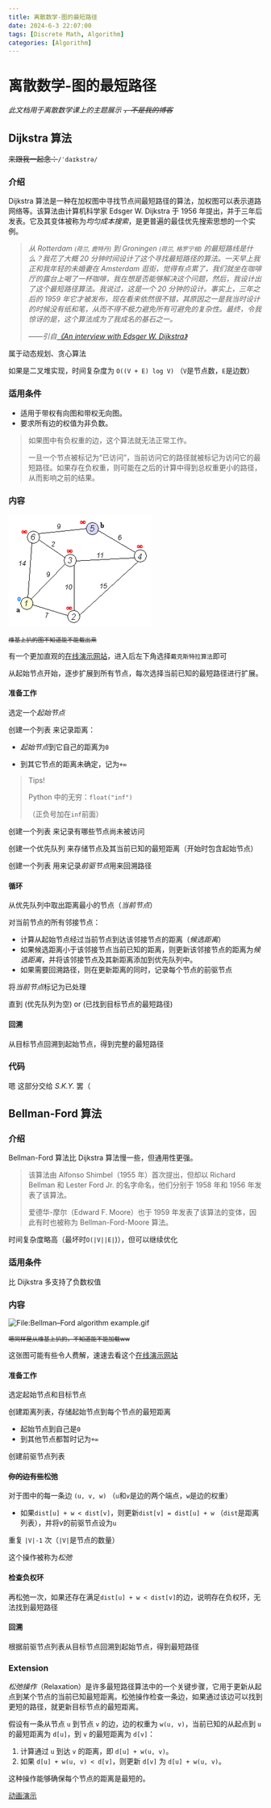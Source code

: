 ```yaml
---
title: 离散数学-图的最短路径
date: 2024-6-3 22:07:00
tags: [Discrete Math, Algorithm]
categories: [Algorithm]
---
```


# 离散数学-图的最短路径

*此文档用于离散数学课上的主题展示 ~~，不是我的博客~~*

## Dijkstra 算法

~~来跟我一起念：~~`/ˈdaɪkstrə/`

### 介绍

Dijkstra 算法是一种在加权图中寻找节点间最短路径的算法，加权图可以表示道路网络等。该算法由计算机科学家 Edsger W. Dijkstra 于 1956 年提出，并于三年后发表。它及其变体被称为*均匀成本搜索*，是更普遍的最佳优先搜索思想的一个实例。

>  *从 Rotterdam <small>(荷兰, 鹿特丹)</small> 到 Groningen <small>(荷兰, 格罗宁根)</small> 的最短路线是什么？我花了大概 20 分钟时间设计了这个寻找最短路径的算法。一天早上我正和我年轻的未婚妻在 Amsterdam 逛街，觉得有点累了，我们就坐在咖啡厅的露台上喝了一杯咖啡，我在想是否能够解决这个问题，然后，我设计出了这个最短路径算法。我说过，这是一个 20 分钟的设计。事实上，三年之后的 1959 年它才被发布，现在看来依然很不错，其原因之一是我当时设计的时候没有纸和笔，从而不得不极力避免所有可避免的复杂性。最终，令我惊讶的是，这个算法成为了我成名的基石之一。*
>
>  *——引自[《An interview with Edsger W. Dijkstra》](https://dl.acm.org/doi/pdf/10.1145/1787234.1787249)*

属于动态规划、贪心算法

如果是二叉堆实现，时间复杂度为 `O((V + E) log V)` （`V`是节点数，`E`是边数）

### 适用条件

   - 适用于带权有向图和带权无向图。
   - 要求所有边的权值为非负数。

> 如果图中有负权重的边，这个算法就无法正常工作。
>
> 一旦一个节点被标记为“已访问”，当前访问它的路径就被标记为访问它的最短路径。如果存在负权重，则可能在之后的计算中得到总权重更小的路径，从而影响之前的结果。

### 内容

![File:Dijkstra Animation.gif](/assets/blogs/discrete_math_graphs_algos/Dijkstra_Animation.gif)

<small><del>维基上扒的图不知道能不能载出来</del></small>

有一个更加直观的[在线演示网站](https://visualgo.net/zh/sssp)，进入后左下角选择`戴克斯特拉算法`即可

从起始节点开始，逐步扩展到所有节点，每次选择当前已知的最短路径进行扩展。

#### 准备工作

选定一个*起始节点*

创建一个列表 来记录距离：

- *起始节点*到它自己的距离为`0`

- 到其它节点的距离未确定，记为`+∞`

> Tips!
>
> Python 中的无穷：`float("inf")`
>
> （正负号加在`inf`前面）

创建一个列表 来记录有哪些节点尚未被访问

创建一个优先队列 来存储节点及其当前已知的最短距离（开始时包含起始节点）

创建一个列表 用来记录*前驱节点*用来回溯路径

#### 循环

从优先队列中取出距离最小的节点（*当前节点*）

对当前节点的所有邻接节点：

- 计算从起始节点经过当前节点到达该邻接节点的距离（*候选距离*）
- 如果候选距离小于该邻接节点当前已知的距离，则更新该邻接节点的距离为*候选距离*，并将该邻接节点及其新距离添加到优先队列中。
- 如果需要回溯路径，则在更新距离的同时，记录每个节点的前驱节点

将*当前节点*标记为已处理

直到 (优先队列为空) or (已找到目标节点的最短路径)

#### 回溯

从目标节点回溯到起始节点，得到完整的最短路径

### 代码

嗯 这部分交给 *S.K.Y.* 罢（

## Bellman-Ford 算法

### 介绍

Bellman-Ford 算法比 Dijkstra 算法慢一些，但通用性更强。

> 该算法由 Alfonso Shimbel（1955 年）首次提出，但却以 Richard Bellman 和 Lester Ford Jr. 的名字命名，他们分别于 1958 年和 1956 年发表了该算法。
>
> 爱德华-摩尔（Edward F. Moore）也于 1959 年发表了该算法的变体，因此有时也被称为 Bellman-Ford-Moore 算法。

时间复杂度略高（最坏时`O(|V||E|`)），但可以继续优化

### 适用条件

比 Dijkstra 多支持了负数权值

### 内容

![File:Bellman–Ford algorithm example.gif](/assets/blogs/discrete_math_graphs_algos/Bellman–Ford_algorithm_example.gif)

<small><del>嗯同样是从维基上扒的，不知道能不能加载ww</del></small>

这张图可能有些令人费解，速速去看这个[在线演示网站](https://visualgo.net/zh/sssp?slide=1-5)

#### 准备工作

选定起始节点和目标节点

创建距离列表，存储起始节点到每个节点的最短距离

- 起始节点到自己是`0`
- 到其他节点都暂时记为`+∞`

创建前驱节点列表

#### ~~你的边有些~~松弛

对于图中的每一条边 `(u, v, w)` （`u`和`v`是边的两个端点，`w`是边的权重）

- 如果`dist[u] + w < dist[v]`，则更新`dist[v] = dist[u] + w` （`dist`是距离列表），并将v的前驱节点设为`u`

重复 `|V|-1` 次（`|V|`是节点的数量）

这个操作被称为*松弛*

#### 检查负权环

再松弛一次，如果还存在满足`dist[u] + w < dist[v]`的边，说明存在负权环，无法找到最短路径

#### 回溯

根据前驱节点列表从目标节点回溯到起始节点，得到最短路径

### Extension

*松弛操作*（Relaxation）是许多最短路径算法中的一个关键步骤，它用于更新从起点到某个节点的当前已知最短距离。松弛操作检查一条边，如果通过该边可以找到更短的路径，就更新目标节点的最短距离。

假设有一条从节点 `u` 到节点 `v` 的边，边的权重为 `w(u, v)`，当前已知的从起点到 `u` 的最短距离为 `d[u]`，到 `v` 的最短距离为 `d[v]`：

1. 计算通过 `u` 到达 `v` 的距离，即 `d[u] + w(u, v)`。
2. 如果 `d[u] + w(u, v) < d[v]`，则更新 `d[v]` 为 `d[u] + w(u, v)`。

这种操作能够确保每个节点的距离是最短的。

[动画演示](https://visualgo.net/zh/sssp?slide=1-7)
